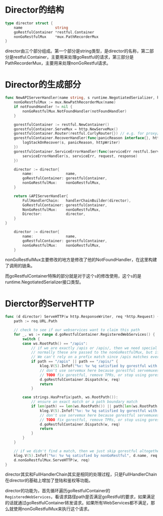# Director的结构

```go
type director struct {
	name               string
	goRestfulContainer *restful.Container
	nonGoRestfulMux    *mux.PathRecorderMux
}
```

director由三个部分组成。第一个部分是string类型，是director的名称，第二部分是restful.Container，主要用来处理goRestful的请求，第三部分是PathRecorderMux，主要用来处理nonGoRestful请求。

# Director的生成部分

```go
func NewAPIServerHandler(name string, s runtime.NegotiatedSerializer, handlerChainBuilder HandlerChainBuilderFn, notFoundHandler http.Handler) *APIServerHandler {
	nonGoRestfulMux := mux.NewPathRecorderMux(name)
	if notFoundHandler != nil {
		nonGoRestfulMux.NotFoundHandler(notFoundHandler)
	}

	gorestfulContainer := restful.NewContainer()
	gorestfulContainer.ServeMux = http.NewServeMux()
	gorestfulContainer.Router(restful.CurlyRouter{}) // e.g. for proxy/{kind}/{name}/{*}
	gorestfulContainer.RecoverHandler(func(panicReason interface{}, httpWriter http.ResponseWriter) {
		logStackOnRecover(s, panicReason, httpWriter)
	})
	gorestfulContainer.ServiceErrorHandler(func(serviceErr restful.ServiceError, request *restful.Request, response *restful.Response) {
		serviceErrorHandler(s, serviceErr, request, response)
	})

	director := director{
		name:               name,
		goRestfulContainer: gorestfulContainer,
		nonGoRestfulMux:    nonGoRestfulMux,
	}

	return &APIServerHandler{
		FullHandlerChain:   handlerChainBuilder(director),
		GoRestfulContainer: gorestfulContainer,
		NonGoRestfulMux:    nonGoRestfulMux,
		Director:           director,
	}
}
```

```go
	director := director{
		name:               name,
		goRestfulContainer: gorestfulContainer,
		nonGoRestfulMux:    nonGoRestfulMux,
	}
```

nonGoRestfulMux主要修改的地方是修改了他的NotFoundHandler，在这里构建了调用的链条。

而goRestfulContainer特殊的部分就是对于这个`s`的修改使用，这个`s`的是runtime.NegotiatedSerializer接口类型。

# Dierctor的ServeHTTP

```go
func (d director) ServeHTTP(w http.ResponseWriter, req *http.Request) {
	path := req.URL.Path

	// check to see if our webservices want to claim this path
	for _, ws := range d.goRestfulContainer.RegisteredWebServices() {
		switch {
		case ws.RootPath() == "/apis":
			// if we are exactly /apis or /apis/, then we need special handling in loop.
			// normally these are passed to the nonGoRestfulMux, but if discovery is enabled, it will go directly.
			// We can't rely on a prefix match since /apis matches everything (see the big comment on Director above)
			if path == "/apis" || path == "/apis/" {
				klog.V(5).Infof("%v: %v %q satisfied by gorestful with webservice %v", d.name, req.Method, path, ws.RootPath())
				// don't use servemux here because gorestful servemuxes get messed up when removing webservices
				// TODO fix gorestful, remove TPRs, or stop using gorestful
				d.goRestfulContainer.Dispatch(w, req)
				return
			}

		case strings.HasPrefix(path, ws.RootPath()):
			// ensure an exact match or a path boundary match
			if len(path) == len(ws.RootPath()) || path[len(ws.RootPath())] == '/' {
				klog.V(5).Infof("%v: %v %q satisfied by gorestful with webservice %v", d.name, req.Method, path, ws.RootPath())
				// don't use servemux here because gorestful servemuxes get messed up when removing webservices
				// TODO fix gorestful, remove TPRs, or stop using gorestful
				d.goRestfulContainer.Dispatch(w, req)
				return
			}
		}
	}

	// if we didn't find a match, then we just skip gorestful altogether
	klog.V(5).Infof("%v: %v %q satisfied by nonGoRestful", d.name, req.Method, path)
	d.nonGoRestfulMux.ServeHTTP(w, req)
}
```

director其实和FullHandlerChain其实是相同的处理过程，只是FullHandlerChain在director的基础上增加了登陆和鉴权等功能。

director的功能为，首先循环遍历goRestfulContainer的`RegisteredWebServices`，看请求路径path是否满足goRestful的要求，如果满足的话就通过goRestfulContainer转发请求。如果所有WebServices都不满足，那么就使用nonGoRestfulMux来执行这个请求。

